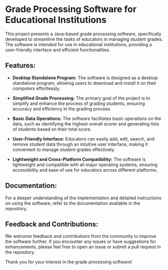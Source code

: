 # Grade Processing Software for Educational Institutions

This project presents a Java-based grade processing software, specifically developed to streamline the tasks of educators in managing student grades. The software is intended for use in educational institutions, providing a user-friendly interface and efficient functionalities.

## Features:

- **Desktop Standalone Program:** The software is designed as a desktop standalone program, allowing users to download and install it on their computers effortlessly.

- **Simplified Grade Processing:** The primary goal of the project is to simplify and enhance the process of grading students, ensuring accuracy and efficiency in the grading process.

- **Basic Data Operations:** The software facilitates basic operations on the data, such as identifying the highest overall scorer and generating lists of students based on their total score.

- **User-Friendly Interface:** Educators can easily add, edit, search, and remove student data through an intuitive user interface, making it convenient to manage student grades effectively.

- **Lightweight and Cross-Platform Compatibility:** The software is lightweight and compatible with all major operating systems, ensuring accessibility and ease of use for educators across different platforms.



## Documentation:

For a deeper understanding of the implementation and detailed instructions on using the software, refer to the documentation available in the repository.

## Feedback and Contributions:

We welcome feedback and contributions from the community to improve the software further. If you encounter any issues or have suggestions for enhancements, please feel free to open an issue or submit a pull request in the repository.

Thank you for your interest in the grade processing software!

